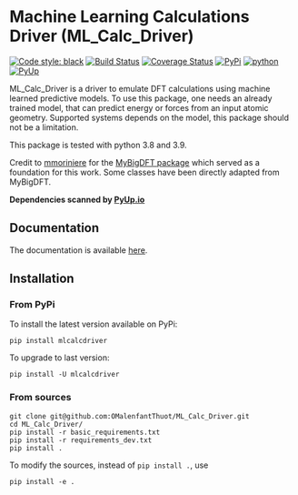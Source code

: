 # Machine Learning Calculations Driver (ML\_Calc\_Driver)

[![Code style: black](https://img.shields.io/badge/code%20style-black-000000.svg)](https://github.com/python/black)
[![Build Status](https://travis-ci.org/OMalenfantThuot/ML_Calc_Driver.svg?branch=master&kill_cache=1)](https://travis-ci.org/OMalenfantThuot/ML_Calc_Driver)
[![Coverage Status](https://coveralls.io/repos/github/OMalenfantThuot/ML_Calc_Driver/badge.svg?branch=master&kill_cache=1)](https://coveralls.io/github/OMalenfantThuot/ML_Calc_Driver)
[![PyPi](https://img.shields.io/pypi/v/mlcalcdriver.svg?kill_cache=1)](https://pypi.org/project/mlcalcdriver/)
[![python](https://img.shields.io/pypi/pyversions/mlcalcdriver.svg)](https://www.python.org/)
[![PyUp](https://pyup.io/repos/github/OMalenfantThuot/ML_Calc_Driver/shield.svg?kill_cache=1)](https://pyup.io/repos/github/OMalenfantThuot/ML_Calc_Driver)

ML\_Calc\_Driver is a driver to emulate DFT calculations using machine learned predictive models.
To use this package, one needs an already trained model, that can predict energy or forces from an input atomic geometry.
Supported systems depends on the model, this package should not be a limitation.

This package is tested with python 3.8 and 3.9.

Credit to [mmoriniere](https://gitlab.com/mmoriniere) for the [MyBigDFT package](https://gitlab.com/mmoriniere/MyBigDFT)
which served as a foundation for this work. Some classes have been directly adapted from MyBigDFT.

**Dependencies scanned by [PyUp.io](https://pyup.io/)**

## Documentation

The documentation is available [here](https://omalenfantthuot.github.io/ML_Calc_Driver/).

## Installation

### From PyPi

To install the latest version available on PyPi:

`pip install mlcalcdriver`

To upgrade to last version:

`pip install -U mlcalcdriver`

### From sources

```
git clone git@github.com:OMalenfantThuot/ML_Calc_Driver.git
cd ML_Calc_Driver/
pip install -r basic_requirements.txt
pip install -r requirements_dev.txt
pip install .
```
To modify the sources, instead of `pip install .`, use

```
pip install -e .
```
